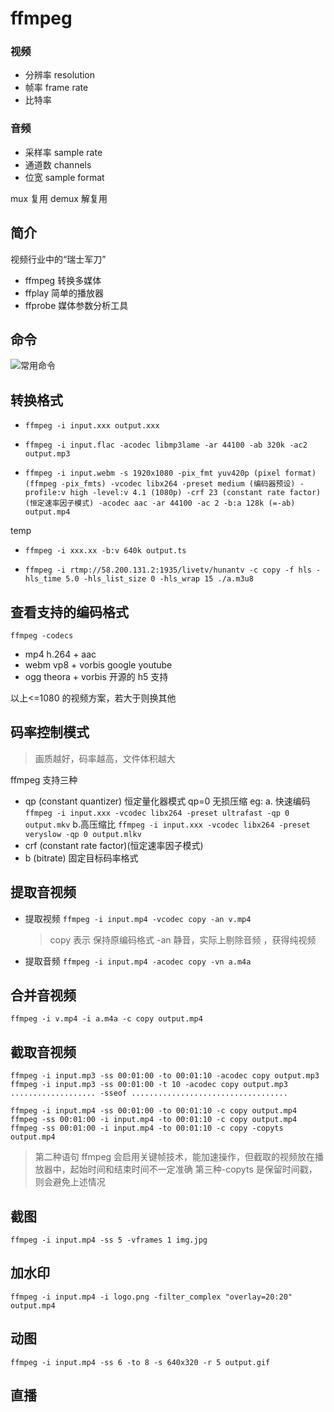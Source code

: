 # ffmpeg

### 视频

- 分辨率 resolution
- 帧率 frame rate
- 比特率

### 音频

- 采样率 sample rate
- 通道数 channels
- 位宽 sample format

mux 复用
demux 解复用

## 简介

视频行业中的“瑞士军刀”

- ffmpeg 转换多媒体
- ffplay 简单的播放器
- ffprobe 媒体参数分析工具

## 命令

![常用命令](http://cdn.chemputer.top/notebook/live/ffmpeg/command.jpg)

## 转换格式

- `ffmpeg -i input.xxx output.xxx`
- `ffmpeg -i input.flac -acodec libmp3lame -ar 44100 -ab 320k -ac2 output.mp3`

- `ffmpeg -i input.webm -s 1920x1080 -pix_fmt yuv420p (pixel format)(ffmpeg -pix_fmts) -vcodec libx264 -preset medium (编码器预设) -profile:v high -level:v 4.1 (1080p) -crf 23 (constant rate factor)(恒定速率因子模式) -acodec aac -ar 44100 -ac 2 -b:a 128k (=-ab) output.mp4`

temp

- `ffmpeg -i xxx.xx -b:v 640k output.ts`

- `ffmpeg -i rtmp://58.200.131.2:1935/livetv/hunantv -c copy -f hls -hls_time 5.0 -hls_list_size 0 -hls_wrap 15 ./a.m3u8`

## 查看支持的编码格式

`ffmpeg -codecs`

- mp4 h.264 + aac
- webm vp8 + vorbis google youtube
- ogg theora + vorbis 开源的 h5 支持

以上<=1080 的视频方案，若大于则换其他

## 码率控制模式

> 画质越好，码率越高，文件体积越大

ffmpeg 支持三种

- qp (constant quantizer) 恒定量化器模式
  qp=0 无损压缩
  eg:
  a. 快速编码 `ffmpeg -i input.xxx -vcodec libx264 -preset ultrafast -qp 0 output.mkv`
  b.高压缩比 `ffmpeg -i input.xxx -vcodec libx264 -preset veryslow -qp 0 output.mlkv`
- crf (constant rate factor)(恒定速率因子模式)
- b (bitrate) 固定目标码率格式

## 提取音视频

- 提取视频
  `ffmpeg -i input.mp4 -vcodec copy -an v.mp4`

  > copy 表示 保持原编码格式
  > -an 静音，实际上剔除音频 ，获得纯视频

- 提取音频
  `ffmpeg -i input.mp4 -acodec copy -vn a.m4a`

## 合并音视频

`ffmpeg -i v.mp4 -i a.m4a -c copy output.mp4`

## 截取音视频

`ffmpeg -i input.mp3 -ss 00:01:00 -to 00:01:10 -acodec copy output.mp3`
`ffmpeg -i input.mp3 -ss 00:01:00 -t 10 -acodec copy output.mp3`
`................... -sseof ...................................`

`ffmpeg -i input.mp4 -ss 00:01:00 -to 00:01:10 -c copy output.mp4`
`ffmpeg -ss 00:01:00 -i input.mp4 -to 00:01:10 -c copy output.mp4`
`ffmpeg -ss 00:01:00 -i input.mp4 -to 00:01:10 -c copy -copyts output.mp4`

> 第二种语句 ffmpeg 会启用关键帧技术，能加速操作，但截取的视频放在播放器中，起始时间和结束时间不一定准确
> 第三种-copyts 是保留时间戳，则会避免上述情况

## 截图

`ffmpeg -i input.mp4 -ss 5 -vframes 1 img.jpg`

## 加水印

`ffmpeg -i input.mp4 -i logo.png -filter_complex "overlay=20:20" output.mp4`

## 动图

`ffmpeg -i input.mp4 -ss 6 -to 8 -s 640x320 -r 5 output.gif`

## 直播
